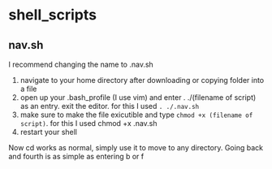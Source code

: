 # shell_scripts
## nav.sh
I recommend changing the name to .nav.sh

1. navigate to your home directory after downloading or copying folder into a file
2. open up your .bash_profile (I use vim) and enter . ./(filename of script) as an entry. exit the editor. for this I used `. ./.nav.sh`
3. make sure to make the file exicutible and type `chmod +x (filename of script)`. for this I used chmod +x .nav.sh
4. restart your shell

Now cd works as normal, simply use it to move to any directory. Going back and fourth is as simple as entering b or f
